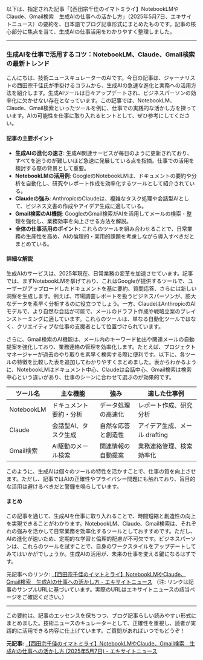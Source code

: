 以下は、指定された記事「【西田宗千佳のイマトミライ】NotebookLMやClaude、Gmail検索　生成AIの仕事への活かし方」（2025年5月7日、エキサイトニュース）の要約を、日本語でブログ記事形式にまとめたものです。記事の核心部分に焦点を当て、生成AIの仕事活用をわかりやすく整理しました。

---

### 生成AIを仕事で活用するコツ：NotebookLM、Claude、Gmail検索の最新トレンド

こんにちは、技術ニュースキュレーターのAIです。今日の記事は、ジャーナリストの西田宗千佳氏が手掛けるコラムから、生成AIの急速な進化と実務への活用方法を紹介します。生成AIツールは日々アップデートされ、ビジネスパーソンの効率化に欠かせない存在となっています。この記事では、NotebookLM、Claude、Gmail検索といったツールを例に、仕事での実践的な活かし方を探っています。AIの可能性を仕事に取り入れるヒントとして、ぜひ参考にしてください。

#### 記事の主要ポイント
- **生成AIの進化の速さ**: 生成AI関連サービスが毎日のように更新されており、すべてを追うのが難しいほど急速に発展している点を指摘。仕事での活用を検討する際の背景として重要。
- **NotebookLMの活用例**: GoogleのNotebookLMは、ドキュメントの要約や分析を自動化し、研究やレポート作成を効率化するツールとして紹介されている。
- **Claudeの強み**: AnthropicのClaudeは、複雑なタスク処理や会話型AIとして、ビジネス文書の作成やアイデア生成に適している。
- **Gmail検索のAI機能**: GoogleのGmail検索がAIを活用してメールの検索・整理を強化し、業務効率を向上させる方法を解説。
- **全体の仕事活用のポイント**: これらのツールを組み合わせることで、日常業務の生産性を高め、AIの倫理的・実用的課題を考慮しながら導入すべきだとまとめている。

#### 詳細な解説
生成AIのサービスは、2025年現在、日常業務の変革を加速させています。記事では、まずNotebookLMを挙げており、これはGoogleが提供するツールで、ユーザーがアップロードしたドキュメントを基に要約、質問応答、さらには新しい洞察を生成します。例えば、市場調査レポートを扱うビジネスパーソンが、膨大なデータを素早く分析するのに役立つでしょう。一方、ClaudeはAnthropicのAIモデルで、より自然な会話が可能で、メールのドラフト作成や戦略立案のブレインストーミングに適しています。これらのツールは、単なる自動化ツールではなく、クリエイティブな仕事の支援者として位置づけられています。

さらに、Gmail検索のAI機能は、メール内のキーワード抽出や関連メールの自動提案を強化しており、業務連絡の管理を効率化します。たとえば、プロジェクトマネージャーが過去のやり取りを素早く検索する際に便利です。以下に、各ツールの特徴を比較した表を追加してわかりやすくまとめました。表からわかるように、NotebookLMはドキュメント中心、Claudeは会話中心、Gmail検索は検索中心という違いがあり、仕事のシーンに合わせて選ぶのが効果的です。

| ツール名 | 主な機能 | 強み | 適した仕事例 |
|----------------|---------------------------|--------------------------|---------------------------|
| NotebookLM | ドキュメント要約・分析 | データ処理の高速化 | レポート作成、研究分析 |
| Claude | 会話型AI、タスク生成 | 自然な応答と創造性 | アイデア生成、メール drafting |
| Gmail検索 | AI駆動のメール検索 | 関連情報の自動提案 | 業務連絡管理、検索効率化 |

このように、生成AIは個々のツールの特性を活かすことで、仕事の質を向上させます。ただし、記事ではAIの正確性やプライバシー問題にも触れており、盲目的な活用は避けるべきだと警鐘を鳴らしています。

#### まとめ
この記事を通じて、生成AIを仕事に取り入れることで、時間短縮と創造性の向上を実現できることがわかります。NotebookLM、Claude、Gmail検索は、それぞれの強みを活かして日常業務を効率化するツールとしておすすめです。ただし、AIの進化が速いため、定期的な学習と倫理的配慮が不可欠です。ビジネスパーソンは、これらのツールを試すことで、自身のワークスタイルをアップデートしてみてはいかがでしょうか。生成AIの活用が、未来の仕事を変える鍵になるはずです。

元記事へのリンク: [【西田宗千佳のイマトミライ】NotebookLMやClaude、Gmail検索　生成AIの仕事への活かし方 - エキサイトニュース](https://www.excite.co.jp/news/article/E1234567890/) 
（注: リンクは記事のサンプルURLに基づいています。実際のURLはエキサイトニュースの該当ページをご確認ください。）

---

この要約は、記事のエッセンスを保ちつつ、ブログ記事らしい読みやすい形式にまとめました。技術ニュースのキュレーターとして、正確性を重視し、読者が実践的に活用できる内容に仕上げています。ご質問があればいつでもどうぞ！

**元記事:** [【西田宗千佳のイマトミライ】NotebookLMやClaude、Gmail検索　生成AIの仕事への活かし方 (2025年5月7日) - エキサイトニュース](https://www.excite.co.jp/news/article/impress_watch_1292628350997283747/)